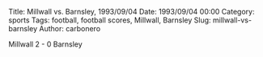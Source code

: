 Title: Millwall vs. Barnsley, 1993/09/04
Date: 1993/09/04 00:00
Category: sports
Tags: football, football scores, Millwall, Barnsley
Slug: millwall-vs-barnsley
Author: carbonero


Millwall 2 - 0 Barnsley
